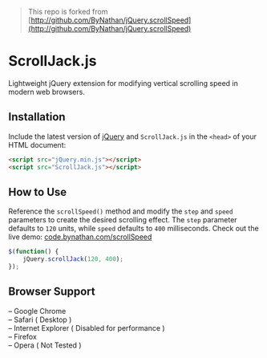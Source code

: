 > This repo is forked from [http://github.com/ByNathan/jQuery.scrollSpeed](http://github.com/ByNathan/jQuery.scrollSpeed)

# ScrollJack.js

Lightweight jQuery extension for modifying vertical scrolling speed in modern web browsers.

## Installation

Include the latest version of [jQuery](http://jquery.com/download) and `ScrollJack.js` in the `<head>` of your HTML document:

```html
<script src="jQuery.min.js"></script>  
<script src="ScrollJack.js"></script>
```

## How to Use

Reference the `scrollSpeed()` method and modify the `step` and `speed` parameters to create the desired scrolling effect. The `step` parameter defaults to `120` units, while `speed` defaults to `400` milliseconds. Check out the live demo: [code.bynathan.com/scrollSpeed](http://code.bynathan.com/scrollSpeed)

```javascript
$(function() {  
    jQuery.scrollJack(120, 400);
});
```  

## Browser Support

– Google Chrome  
– Safari ( Desktop )  
– Internet Explorer ( Disabled for performance )  
– Firefox  
– Opera ( Not Tested )